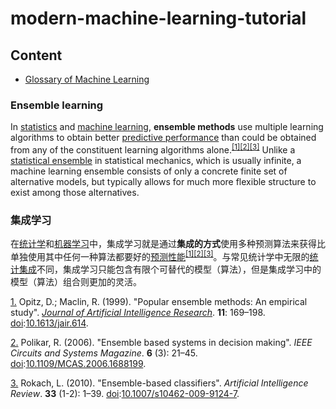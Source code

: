 # modern-machine-learning-tutorial

## Content

* [Glossary of Machine Learning](https://github.com/leviding/modern-machine-learning-tutorial/wiki/Glossary-of-Machine-Learning)

### Ensemble learning

In [statistics](https://en.wikipedia.org/wiki/Statistics "Statistics") and [machine learning](https://en.wikipedia.org/wiki/Machine_learning "Machine learning"), **ensemble methods** use multiple learning algorithms to obtain better [predictive performance](https://en.wikipedia.org/wiki/Predictive_inference "Predictive inference") than could be obtained from any of the constituent learning algorithms alone.<sup>[[1]](#cite_note-1)</sup><sup>[[2]](#cite_note-2)</sup><sup>[[3]](#cite_note-Rokach2010-3)</sup> Unlike a [statistical ensemble](https://en.wikipedia.org/wiki/Statistical_ensemble "Statistical ensemble") in statistical mechanics, which is usually infinite, a machine learning ensemble consists of only a concrete finite set of alternative models, but typically allows for much more flexible structure to exist among those alternatives.

### 集成学习

在[统计学](https://en.wikipedia.org/wiki/Statistics)和[机器学习](https://en.wikipedia.org/wiki/Machine_learning)中，集成学习就是通过**集成的方式**使用多种预测算法来获得比单独使用其中任何一种算法都要好的[预测性能](https://en.wikipedia.org/wiki/Predictive_inference)<sup>[[1]](#cite_note-1)</sup><sup>[[2]](#cite_note-2)</sup><sup>[[3]](#cite_note-Rokach2010-3)</sup>。与常见统计学中无限的[统计集成](https://en.wikipedia.org/wiki/Statistical_ensemble)不同，集成学习只能包含有限个可替代的模型（算法），但是集成学习中的模型（算法）组合则更加的灵活。

[1.](#cite_ref-1) Opitz, D.; Maclin, R. (1999). "Popular ensemble methods: An empirical study". _[Journal of Artificial Intelligence Research](https://en.wikipedia.org/wiki/Journal_of_Artificial_Intelligence_Research)_. **11**: 169–198\. [doi](https://en.wikipedia.org/wiki/Digital_object_identifier):[10.1613/jair.614](https://doi.org/10.1613%2Fjair.614).

[2.](#cite_ref-2) Polikar, R. (2006). "Ensemble based systems in decision making". _IEEE Circuits and Systems Magazine_. **6** (3): 21–45. [doi](https://en.wikipedia.org/wiki/Digital_object_identifier):[10.1109/MCAS.2006.1688199](https://doi.org/10.1109%2FMCAS.2006.1688199).

[3.](#cite_ref-Rokach2010-3) Rokach, L. (2010). "Ensemble-based classifiers". _Artificial Intelligence Review_. **33** (1-2): 1–39. [doi](https://en.wikipedia.org/wiki/Digital_object_identifier):[10.1007/s10462-009-9124-7](https://doi.org/10.1007%2Fs10462-009-9124-7).
